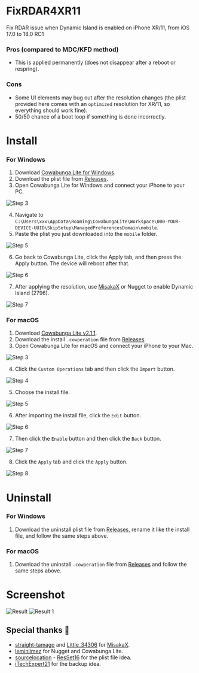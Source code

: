 # FixRDAR4XR11
Fix RDAR issue when Dynamic Island is enabled on iPhone XR/11, from iOS 17.0 to 18.0 RC1

### Pros (compared to MDC/KFD method)
- This is applied permanently (does not disappear after a reboot or respring).

### Cons
- Some UI elements may bug out after the resolution changes (the plist provided here comes with an `optimized` resolution for XR/11, so everything should work fine).
- 50/50 chance of a boot loop if something is done incorrectly.

# Install
### For Windows
1. Download [Cowabunga Lite for Windows](https://github.com/Avangelista/CowabungaLiteWindows).
2. Download the plist file from [Releases](https://github.com/HorizonUnix/FixRDAR4XR11/releases).
3. Open Cowabunga Lite for Windows and connect your iPhone to your PC.

![Step 3](Img/1.png)

4. Navigate to `C:\Users\xxx\AppData\Roaming\CowabungaLite\Workspace\000-YOUR-DEVICE-UUID\SkipSetup\ManagedPreferencesDomain\mobile`.
5. Paste the plist you just downloaded into the `mobile` folder.

![Step 5](Img/2.png)

6. Go back to Cowabunga Lite, click the Apply tab, and then press the Apply button. The device will reboot after that.

![Step 6](Img/3.png)

7. After applying the resolution, use [MisakaX](https://github.com/straight-tamago/misakaX) or Nugget to enable Dynamic Island (2796).

![Step 7](Img/4.png)

### For macOS
1. Download [Cowabunga Lite v2.1.1](https://github.com/HorizonUnix/FixRDAR4XR11/releases).
2. Download the install `.cowperation` file from [Releases](https://github.com/HorizonUnix/FixRDAR4XR11/releases).
3. Open Cowabunga Lite for macOS and connect your iPhone to your Mac.

![Step 3](Img/mac1.png)

4. Click the `Custom Operations` tab and then click the `Import` button.

![Step 4](Img/mac2.png)

5. Choose the install file.

![Step 5](Img/mac3.png)

6. After importing the install file, click the `Edit` button.

![Step 6](Img/mac4.png)

7. Then click the `Enable` button and then click the `Back` button.

![Step 7](Img/mac5.png)

8. Click the `Apply` tab and click the `Apply` button.

![Step 8](Img/mac6.png)

# Uninstall
### For Windows

1. Download the uninstall plist file from [Releases](https://github.com/HorizonUnix/FixRDAR4XR11/releases), rename it like the install file, and follow the same steps above.

### For macOS

1. Download the uninstall `.cowperation` file from [Releases](https://github.com/HorizonUnix/FixRDAR4XR11/releases) and follow the same steps above.

# Screenshot

![Result](Img/result.png)
![Result 1](Img/result1.png)

## Special thanks 💖

- [straight-tamago](https://x.com/straight_tamago) and [Little_34306](https://x.com/Little_34306) for [MisakaX](https://github.com/straight-tamago/misakaX).
- [leminlimez](https://x.com/leminlimez) for Nugget and Cowabunga Lite.
- [sourcelocation](https://github.com/sourcelocation/) - [ResSet16](https://github.com/sourcelocation/ResSet16) for the plist file idea.
- [iTechExpert21](https://x.com/iTechExpert21) for the backup idea.
